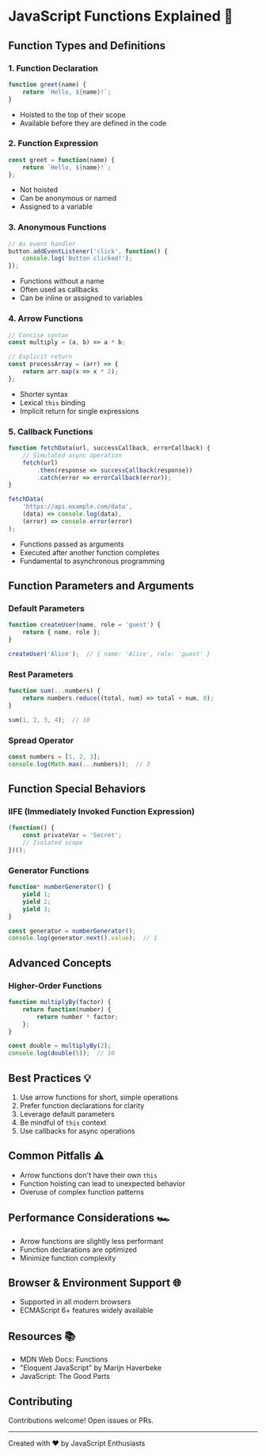 # JavaScript Functions Explained 🚀

## Function Types and Definitions

### 1. Function Declaration
```javascript
function greet(name) {
    return `Hello, ${name}!`;
}
```
- Hoisted to the top of their scope
- Available before they are defined in the code

### 2. Function Expression
```javascript
const greet = function(name) {
    return `Hello, ${name}!`;
};
```
- Not hoisted
- Can be anonymous or named
- Assigned to a variable

### 3. Anonymous Functions
```javascript
// As event handler
button.addEventListener('click', function() {
    console.log('Button clicked!');
});
```
- Functions without a name
- Often used as callbacks
- Can be inline or assigned to variables

### 4. Arrow Functions
```javascript
// Concise syntax
const multiply = (a, b) => a * b;

// Explicit return
const processArray = (arr) => {
    return arr.map(x => x * 2);
};
```
- Shorter syntax
- Lexical `this` binding
- Implicit return for single expressions

### 5. Callback Functions
```javascript
function fetchData(url, successCallback, errorCallback) {
    // Simulated async operation
    fetch(url)
        .then(response => successCallback(response))
        .catch(error => errorCallback(error));
}

fetchData(
    'https://api.example.com/data',
    (data) => console.log(data),
    (error) => console.error(error)
);
```
- Functions passed as arguments
- Executed after another function completes
- Fundamental to asynchronous programming

## Function Parameters and Arguments

### Default Parameters
```javascript
function createUser(name, role = 'guest') {
    return { name, role };
}

createUser('Alice');  // { name: 'Alice', role: 'guest' }
```

### Rest Parameters
```javascript
function sum(...numbers) {
    return numbers.reduce((total, num) => total + num, 0);
}

sum(1, 2, 3, 4);  // 10
```

### Spread Operator
```javascript
const numbers = [1, 2, 3];
console.log(Math.max(...numbers));  // 3
```

## Function Special Behaviors

### IIFE (Immediately Invoked Function Expression)
```javascript
(function() {
    const privateVar = 'Secret';
    // Isolated scope
})();
```

### Generator Functions
```javascript
function* numberGenerator() {
    yield 1;
    yield 2;
    yield 3;
}

const generator = numberGenerator();
console.log(generator.next().value);  // 1
```

## Advanced Concepts

### Higher-Order Functions
```javascript
function multiplyBy(factor) {
    return function(number) {
        return number * factor;
    };
}

const double = multiplyBy(2);
console.log(double(5));  // 10
```

## Best Practices 💡
1. Use arrow functions for short, simple operations
2. Prefer function declarations for clarity
3. Leverage default parameters
4. Be mindful of `this` context
5. Use callbacks for async operations

## Common Pitfalls ⚠️
- Arrow functions don't have their own `this`
- Function hoisting can lead to unexpected behavior
- Overuse of complex function patterns

## Performance Considerations 🏎️
- Arrow functions are slightly less performant
- Function declarations are optimized
- Minimize function complexity

## Browser & Environment Support 🌐
- Supported in all modern browsers
- ECMAScript 6+ features widely available

## Resources 📚
- MDN Web Docs: Functions
- "Eloquent JavaScript" by Marijn Haverbeke
- JavaScript: The Good Parts

## Contributing
Contributions welcome! Open issues or PRs.

---
Created with ❤️ by JavaScript Enthusiasts
